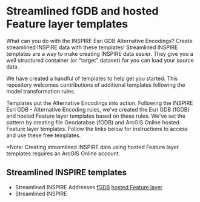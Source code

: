 # Streamlined fGDB and hosted Feature layer templates 

What can you do with the INSPIRE Esri GDB Alternative Encodings? Create streamlined INSPIRE data with these templates! Streamlined INSPIRE templates are a way to make creating INSPIRE data easier. They give you a well structured container (or "target" dataset) for you can load your source data.

We have created a handful of templates to help get you started. This repository welcomes contributions of additional templates following the model transformation rules.

Templates put the Alternative Encodings into action. Following the INSPIRE Esri GDB - Alternative Encoding rules, we've created the Esri GDB (fGDB) and hosted Feature layer templates based on these rules. We've set the pattern by creating file Geodatabse (fGDB) and ArcGIS Online hosted Feature layer templates. Follow the links below for instructions to access and use these free templates.

*Note: Creating streamlined INSPIRE data using hosted Feature layer templates requires an ArcGIS Online account.

## Streamlined INSPIRE templates 

- Streamlined INSPIRE Addresses [fGDB](link) [hosted Feature layer](link)
- Streamlined INSPIRE 




